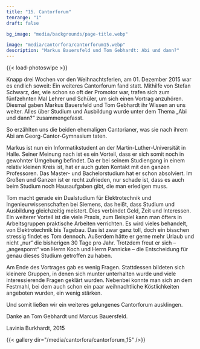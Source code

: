 ```yaml
---
title: "15. Cantorforum"
tenrange: "1"
draft: false

bg_image: "media/backgrounds/page-title.webp"

image: "media/cantorfora/cantorforum15.webp"
description: "Markus Bauersfeld und Tom Gebhardt: Abi und dann?"
---
```


{{< load-photoswipe >}}

Knapp drei Wochen vor den Weihnachtsferien, am 01. Dezember 2015 war es endlich soweit: Ein weiteres Cantorforum fand statt. Mithilfe von Stefan Schwarz, der, wie schon so oft der Promotor war, trafen sich zum fünfzehnten Mal Lehrer und Schüler, um sich einen Vortrag anzuhören. Diesmal gaben Markus Bauersfeld und Tom Gebhardt ihr Wissen an uns weiter. Alles über Studium und Ausbildung wurde unter dem Thema „Abi und dann?“ zusammengefasst.

So erzählten uns die beiden ehemaligen Cantorianer, was sie nach ihrem Abi am Georg-Cantor-Gymnasium taten.

Markus ist nun ein Informatikstudent an der Martin-Luther-Universität in Halle. Seiner Meinung nach ist es ein Vorteil, dass er sich somit noch in gewohnter Umgebung befindet. Da er bei seinem Studiengang in einem relativ kleinen Kreis ist, hat er auch guten Kontakt mit den ganzen Professoren. Das Master- und Bachelorstudium hat er schon absolviert. Im Großen und Ganzen ist er recht zufrieden, nur schade ist, dass es auch beim Studium noch Hausaufgaben gibt, die man erledigen muss.

Tom macht gerade ein Dualstudium für Elektrotechnik und Ingenieurwissenschaften bei Siemens, das heißt, dass Studium und Ausbildung gleichzeitig meistert. Dies verbindet Geld, Zeit und Interessen. Ein weiterer Vorteil ist die viele Praxis, zum Beispiel kann man öfters in Arbeitsgruppen praktische Arbeiten verrichten. Es wird vieles behandelt, von Elektrotechnik bis Tagebau. Das ist zwar ganz toll, doch ein bisschen stressig findet es Tom dennoch. Außerdem hätte er gerne mehr Urlaub und nicht „nur“ die bisherigen 30 Tage pro Jahr. Trotzdem freut er sich – „angespornt“ von Herrn Koch und  Herrn Pannicke – die Entscheidung für genau dieses Studium getroffen zu haben.

Am Ende des Vortrages gab es wenig Fragen. Stattdessen bildeten sich kleinere Gruppen, in denen sich munter unterhalten wurde und viele interessierende Fragen geklärt wurden. Nebenbei konnte man sich an dem Festmahl, bei dem auch schon ein paar weihnachtliche Köstlichkeiten angeboten wurden, ein wenig stärken.

Und somit ließen wir ein weiteres gelungenes Cantorforum ausklingen.

Danke an Tom Gebhardt und Marcus Bauersfeld.

Lavinia Burkhardt, 2015

{{< gallery dir="/media/cantorfora/cantorforum_15" />}}

